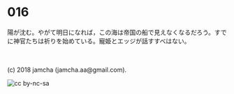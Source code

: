 # 016

陽が沈む。やがて明日になれば，この海は帝国の船で見えなくなるだろう。すでに神官たちは祈りを始めている。寵姫とエッジが話すすべはない。  

<br>  
<br>  
(c) 2018 jamcha (jamcha.aa@gmail.com).  

![cc by-nc-sa](http://i.creativecommons.org/l/by-nc-sa/4.0/88x31.png)
